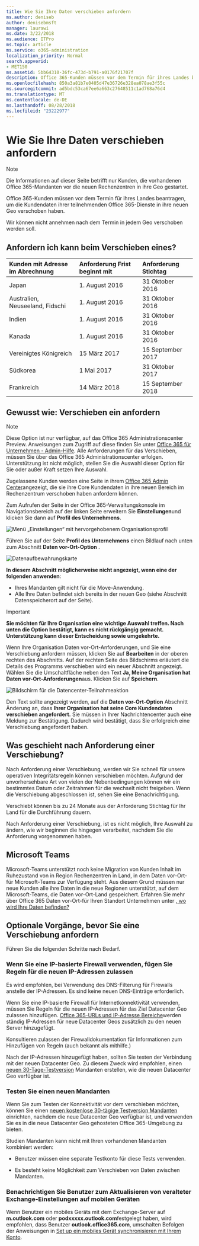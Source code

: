 ```yaml
---
title: Wie Sie Ihre Daten verschieben anfordern
ms.author: deniseb
author: denisebmsft
manager: laurawi
ms.date: 3/22/2018
ms.audience: ITPro
ms.topic: article
ms.service: o365-administration
localization_priority: Normal
search.appverid:
- MET150
ms.assetid: 5bb64310-36fc-473d-b791-a0176f21707f
description: Office 365-Kunden müssen vor dem Termin für ihres Landes beantragen, um die Kundendaten ihrer teilnehmenden Office 365-Dienste in ihre neuen Geo verschoben haben.
ms.openlocfilehash: 850a3a81b7e0405d47e36726e328ea078ae3f55c
ms.sourcegitcommit: ad5bdc53ca67ee6a663c27648511c1ad768a76d4
ms.translationtype: MT
ms.contentlocale: de-DE
ms.lasthandoff: 08/28/2018
ms.locfileid: "23222977"
---
```

# <a name="how-to-request-your-data-move"></a>Wie Sie Ihre Daten verschieben anfordern

> [!NOTE]
> Die Informationen auf dieser Seite betrifft nur Kunden, die vorhandenen Office 365-Mandanten vor die neuen Rechenzentren in ihre Geo gestartet. 
  
Office 365-Kunden müssen vor dem Termin für ihres Landes beantragen, um die Kundendaten ihrer teilnehmenden Office 365-Dienste in ihre neuen Geo verschoben haben. 
  
Wir können nicht annehmen nach dem Termin in jedem Geo verschoben werden soll. 
  
## <a name="when-can-i-request-a-move"></a>Anfordern ich kann beim Verschieben eines?

|**Kunden mit Adresse im Abrechnung**|**Anforderung Frist beginnt mit**|**Anforderung Stichtag**|
|:-----|:-----|:-----|
|Japan  <br/> |1. August 2016  <br/> |31 Oktober 2016  <br/> |
|Australien, Neuseeland, Fidschi  <br/> |1. August 2016  <br/> |31 Oktober 2016  <br/> |
|Indien  <br/> |1. August 2016  <br/> |31 Oktober 2016  <br/> |
|Kanada  <br/> |1. August 2016  <br/> |31 Oktober 2016  <br/> |
|Vereinigtes Königreich  <br/> |15 März 2017  <br/> |15 September 2017  <br/> |
|Südkorea  <br/> |1 Mai 2017  <br/> |31 Oktober 2017  <br/> |
|Frankreich  <br/> |14 März 2018  <br/> |15 September 2018  <br/> |
   
## <a name="how-to-request-a-move"></a>Gewusst wie: Verschieben ein anfordern

> [!NOTE]
> Diese Option ist nur verfügbar, auf das Office 365 Administrationscenter Preview. Anweisungen zum Zugriff auf diese finden Sie unter [Office 365 für Unternehmen - Admin-Hilfe](https://aka.ms/365admin). Alle Anforderungen für das Verschieben, müssen Sie über das Office 365 Administrationscenter erfolgen. Unterstützung ist nicht möglich, stellen Sie die Auswahl dieser Option für Sie oder außer Kraft setzen Ihre Auswahl. 
  
Zugelassene Kunden werden eine Seite in ihrem [Office 365 Admin Center](https://aka.ms/365admin)angezeigt, die sie ihre Core Kundendaten in ihre neuen Bereich im Rechenzentrum verschoben haben anfordern können.  
  
Zum Aufrufen der Seite in der Office 365-Verwaltungskonsole im Navigationsbereich auf der linken Seite erweitern Sie **Einstellungen**und klicken Sie dann auf **Profil des Unternehmens**.
  
![Menü „Einstellungen“ mit hervorgehobenem Organisationsprofil](media/22799fac-32b4-4f79-ae60-3f6ffb7cfbd7.png)
  
Führen Sie auf der Seite **Profil des Unternehmens** einen Bildlauf nach unten zum Abschnitt **Daten vor-Ort-Option** . 
  
![Datenaufbewahrungskarte](media/fdb02cd0-825d-4d9e-bb35-6f806282884f.png)
  
**In diesem Abschnitt möglicherweise nicht angezeigt, wenn eine der folgenden anwenden**:
- Ihres Mandanten gilt nicht für die Move-Anwendung. 
- Alle Ihre Daten befindet sich bereits in der neuen Geo (siehe Abschnitt Datenspeicherort auf der Seite). 
  
> [!IMPORTANT]
> **Sie möchten für Ihre Organisation eine wichtige Auswahl treffen. Nach unten die Option bestätigt, kann es nicht rückgängig gemacht. Unterstützung kann dieser Entscheidung sowie umgekehrte.**
  
Wenn Ihre Organisation Daten vor-Ort-Anforderungen, und Sie eine Verschiebung anfordern müssen, klicken Sie auf **Bearbeiten** in der oberen rechten des Abschnitts. Auf der rechten Seite des Bildschirms erläutert die Details des Programms verschieben wird ein neuer Abschnitt angezeigt. Wählen Sie die Umschaltfläche neben den Text **Ja, Meine Organisation hat Daten vor-Ort-Anforderungen**aus. Klicken Sie auf **Speichern**.
  
![Bildschirm für die Datencenter-Teilnahmeaktion](media/f97ab8d2-b0e1-49bf-9d6b-bf75f3081233.png)
  
Den Text sollte angezeigt werden, auf die **Daten vor-Ort-Option** Abschnitt Änderung an, dass **Ihrer Organisation hat seine Core Kundendaten verschieben angefordert.** Sie müssen in Ihrer Nachrichtencenter auch eine Meldung zur Bestätigung. Dadurch wird bestätigt, dass Sie erfolgreich eine Verschiebung angefordert haben. 


  
## <a name="what-happens-after-requesting-a-move"></a>Was geschieht nach Anforderung einer Verschiebung?

Nach Anforderung einer Verschiebung, werden wir Sie schnell für unsere operativen Integritätsregeln können verschieben möchten. Aufgrund der unvorhersehbare Art von vielen der Nebenbedingungen können wir ein bestimmtes Datum oder Zeitrahmen für die wechselt nicht freigeben. Wenn die Verschiebung abgeschlossen ist, sehen Sie eine Benachrichtigung.
  
Verschiebt können bis zu 24 Monate aus der Anforderung Stichtag für Ihr Land für die Durchführung dauern.
  
Nach Anforderung einer Verschiebung, ist es nicht möglich, Ihre Auswahl zu ändern, wie wir beginnen die hingegen verarbeitet, nachdem Sie die Anforderung vorgenommen haben.
  
## <a name="microsoft-teams"></a>Microsoft Teams

Microsoft-Teams unterstützt noch keine Migration von Kunden Inhalt im Ruhezustand von in Region Rechenzentren in Land, in dem Daten vor-Ort-für Microsoft-Teams zur Verfügung steht.  Aus diesem Grund müssen nur neue Kunden alle ihre Daten in die neue Regionen unterstützt, auf dem Microsoft-Teams, die Daten vor-Ort-Land gespeichert.  Erfahren Sie mehr über Office 365 Daten vor-Ort-für Ihren Standort Unternehmen unter [, wo wird Ihre Daten befinden?](https://office/com/datamaps)   

## <a name="optional-actions-before-you-request-a-move"></a>Optionale Vorgänge, bevor Sie eine Verschiebung anfordern

Führen Sie die folgenden Schritte nach Bedarf.
  
### <a name="if-you-use-an-ip-based-firewall-add-allow-rules-for-the-new-ip-addresses"></a>Wenn Sie eine IP-basierte Firewall verwenden, fügen Sie Regeln für die neuen IP-Adressen zulassen

Es wird empfohlen, bei Verwendung des DNS-Filterung für Firewalls anstelle der IP-Adressen. Es sind keine neuen DNS-Einträge erforderlich.
  
Wenn Sie eine IP-basierte Firewall für Internetkonnektivität verwenden, müssen Sie Regeln für die neuen IP-Adressen für das Ziel Datacenter Geo zulassen hinzufügen. [Office 365-URLs und IP-Adresse Bereiche](https://go.microsoft.com/fwlink/p/?LinkId=229631)werden ständig IP-Adressen für neue Datacenter Geos zusätzlich zu den neuen Server hinzugefügt.
  
Konsultieren zulassen der Firewalldokumentation für Informationen zum Hinzufügen von Regeln (auch bekannt als mithilfe.)
  
Nach der IP-Adressen hinzugefügt haben, sollten Sie testen der Verbindung mit der neuen Datacenter Geo. Zu diesem Zweck wird empfohlen, einen [neuen 30-Tage-Testversion](https://go.microsoft.com/fwlink/?LinkId=522463) Mandanten erstellen, wie die neuen Datacenter Geo verfügbar ist. 
  
### <a name="test-using-a-new-tenant"></a>Testen Sie einen neuen Mandanten

Wenn Sie zum Testen der Konnektivität vor dem verschieben möchten, können Sie einen [neuen kostenlose 30-tägige Testversion Mandanten](https://go.microsoft.com/fwlink/?LinkId=522463) einrichten, nachdem die neue Datacenter Geo verfügbar ist, und verwenden Sie es in die neue Datacenter Geo gehosteten Office 365-Umgebung zu bieten. 
  
Studien Mandanten kann nicht mit Ihren vorhandenen Mandanten kombiniert werden:
  
- Benutzer müssen eine separate Testkonto für diese Tests verwenden.
    
- Es besteht keine Möglichkeit zum Verschieben von Daten zwischen Mandanten.
    
### <a name="notify-users-to-update-out-of-date-exchange-settings-on-mobile-devices"></a>Benachrichtigen Sie Benutzer zum Aktualisieren von veralteter Exchange-Einstellungen auf mobilen Geräten

Wenn Benutzer ein mobiles Geräts mit dem Exchange-Server auf **m.outlook.com** oder **podxxxxx.outlook.com**festgelegt haben, wird empfohlen, dass Benutzer **outlook.office365.com**, umschalten Befolgen der Anweisungen in [Set up ein mobiles Gerät synchronisieren mit Ihrem Konto](https://support.office.com/article/c9139caf-01ab-41a0-827c-3c06ee569ed3).
  


